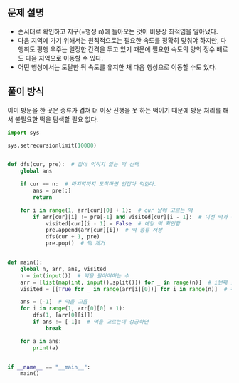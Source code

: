 ## 문제 설명
- 순서대로 확인하고 지구(=행성 n)에 돌아오는 것이 비용상 최적임을 알아냈다. 
- 다음 지역에 가기 위해서는 원칙적으로는 필요한 속도를 정확히 맞춰야 하지만, 다행히도 평행 우주는 일정한 간격을 두고 있기 때문에 필요한 속도의 양의 정수 배로도 다음 지역으로 이동할 수 있다.
- 어떤 행성에서는 도달한 뒤 속도를 유지한 채 다음 행성으로 이동할 수도 있다.

## 풀이 방식
이미 방문을 한 곳은 종류가 겹쳐 더 이상 진행을 못 하는 떡이기 때문에 방문 처리를 해서 불필요한 떡을 탐색할 필요 없다.


``` python
import sys

sys.setrecursionlimit(10000)


def dfs(cur, pre):  # 잡아 먹히지 않는 떡 선택
    global ans

    if cur == n:  # 마지막까지 도착하면 안잡아 먹힌다.
        ans = pre[:]
        return

    for i in range(1, arr[cur][0] + 1):  # cur 날에 고르는 떡
        if arr[cur][i] != pre[-1] and visited[cur][i - 1]:  # 이전 떡과 동일하지 않고, 이미 가능한지를 확인했는지
            visited[cur][i - 1] = False  # 해당 떡 확인함
            pre.append(arr[cur][i])  # 떡 종류 저장
            dfs(cur + 1, pre)
            pre.pop()  # 떡 제거


def main():
    global n, arr, ans, visited
    n = int(input())  # 떡을 팔아야하는 수
    arr = [list(map(int, input().split())) for _ in range(n)]  # i번째 들고가는 떡의 정보
    visited = [[True for _ in range(arr[i][0])] for i in range(n)]  # 해당 떡으로 잡아 먹히지 않는지

    ans = [-1]  # 떡을 고름
    for i in range(1, arr[0][0] + 1):
        dfs(1, [arr[0][i]])
        if ans != [-1]:  # 떡을 고르는데 성공하면
            break

    for a in ans:
        print(a)


if __name__ == "__main__":
    main()
```